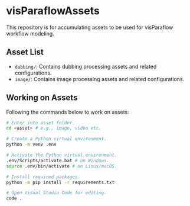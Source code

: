 # visParaflowAssets

This repository is for accumulating assets to be used for visParaflow workflow modeling.

## Asset List

- `dubbing/`: Contains dubbing processing assets and related configurations.
- `image/`: Contains image processing assets and related configurations.

## Working on Assets

Following the commands below to work on assets:

```bash
# Enter into asset folder.
cd <asset> # e.g., image, video etc.

# Create a Python virtual environment.
python -m venv .env

# Activate the Python virtual environment.
.env/Scripts/activate.bat # on Windows.
source .env/bin/activate # on Linux/macOS.

# Install required packages.
python -m pip install -r requirements.txt

# Open Visual Studio Code for editing.
code . 
```
